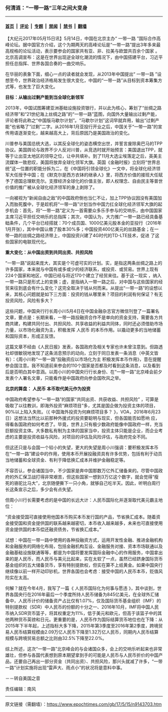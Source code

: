 ### 何清涟：“一带一路”三年之间大变身

---

#### [首页](../../../..?n9143703) &nbsp;|&nbsp; [评论](../../../../../epoch-comment?n9143703) &nbsp;|&nbsp; [专题](../../../../../epoch-special?n9143703) &nbsp;|&nbsp; [禁闻](../../../../../epoch-news?n9143703) &nbsp;|&nbsp; [禁书](../../../../../books?n9143703) &nbsp;|&nbsp; [翻墙](https://github.com/gfw-breaker/nogfw/blob/master/README.md?n9143703)


<div class="post_content" id="artbody" itemprop="articleBody">
 <!-- article content begin -->
 <p>
  【大纪元2017年05月15日讯】5月14日，中国在北京主办“
  <ok href="https://www.epochtimes.com/gb/tag/%E4%B8%80%E5%B8%A6%E4%B8%80%E8%B7%AF.html">
   一带一路
  </ok>
  ”国际合作高峰论坛。据中国官方介绍，这个为期两天的高峰论坛是“一带一路”提出3年多来最高规格的论坛活动，表示要参会的国家共有亚、非、拉美与欧盟共百余个国家 。北京高调宣布：这是在世界出现逆全球化潮流的情况下，由中国搭建平台，习近平担任总指挥、世界各国合奏的一曲交响乐。
 </p>
 <p>
  在华丽的表象下面，细心一点的读者就会发现，从2013年中国提出“
  <ok href="https://www.epochtimes.com/gb/tag/%E4%B8%80%E5%B8%A6%E4%B8%80%E8%B7%AF.html">
   一带一路
  </ok>
  ”设想至今，世界政治经济格局发生很大变化，中国的“一带一路”从目标到资本筹集方式等，也发生了巨大变化。
 </p>
 <p>
  <strong>
   目标：从输出过剩产能到当全球化新领军
  </strong>
 </p>
 <p>
  2013年，中国试图筹建亚洲基础设施投资银行，并以此为核心，筹划了“丝绸之路经济带”和“21世纪海上丝绸之路”的“一带一路”蓝图，向国外大量输出过剩产能，评论者将此称之“中国版马歇尔计划”。“马歇尔计划”这词早就弃用，输出“过剩产能”也省略了“过剩”二字。从2016年1月亚投行开业之后，中国关于“一带一路”的宣传用语逐渐变化，越来越高大上，背后原因乃是美国政治的变化。
 </p>
 <p>
  川普参与美国总统大选，以其反全球化的姿态横空出世，并誓言废除奥巴马的TPP协议。美国舆论与政界不少人反对川普，从竞选时就开始预言：美国退出TPP，就等于让出亚太地区的领导之位，让中共填补。到了11月大选尘埃落定之后，英美主流媒体一致悲叹，美国将放弃全球化领军大旗。英国《金融时报》立刻将“世界总统”这一位置的职能分拆为二，在《中国将引领全球化》一文中，将全球化经济领军大任授予中国；在《默克尔是西方衣钵的继承人》里，将西方价值的接班大任赋予了德国总理默克尔。支撑经济全球化的价值主张，即人权理念、自由民主等普世价值的推广被从全球化经济领军的身上剥除了。
 </p>
 <p>
  一向被视为“新闻自由之敌”的中国政府倒也当仁不让，加上TPP协议因没有美国加入而胎死腹中，于是趁机将“一带一路”计划当作中国力扛全球化经济领军大旗的起步机会：首先，将“一带一路”定义为一首需要众多乐手参与的交响乐，由中国国家主席习近平担任交响乐的总指挥；其次，中国认为，大力推广一带一路已经具备基础条件，几个平台已经搭就：70个成员国、1000亿美元股本金的亚投行（2016年1月开张），其中中国认缴了股本30%多；中国投资400亿美元的丝路基金；在一带一路的丝绸之路经济带上，中国投资兴建了4G时代的TD-LTE技术，促进 了这些国家的电联现代化。
 </p>
 <p>
  <strong>
   重大变化：从中国出资到共同出资、共担风险
  </strong>
 </p>
 <p>
  “一带一路”说起来庞大，其实是个可虚可实的计划。实，是指这两条丝绸之路上的许多国家，本来就与中国有或多或少的经济联系，或投资、或贸易。世界上现有224个国家和地区，中国已经与将近170个建立了经贸来往。基于这一现实 ，纳入一带一路只是形式上的变换；虚，是指纳入一带一路之后，对中国与这些国家的经贸来往到底会有什么变化？这完全取决于钱从何而来。从提出“一带一路”的设想以来，其核心问题就是如下三方面：投资的钱从哪里来？项目的利润有何保证？有无投资风险，风险有多大？
 </p>
 <p>
  这些问题，中国央行行长周小川5月4日在中国金融杂志官方微信刊登了一篇署名文章，要点是：长期来看，一带一路投融资合作不是单向的资金支持，需要各方共商共建，构建共同付出、共担风险、共享收益的利益共同体，同时还必须借助市场力量，以市场化融资为主，积极发挥
  <ok href="https://www.epochtimes.com/gb/tag/%E4%BA%BA%E6%B0%91%E5%B8%81.html">
   人民币
  </ok>
  的本币作用。以撬动更多的当地储蓄和国际资本，形成正反馈。
 </p>
 <p>
  这篇文章不经由《人民日报》发表，各国政府及相关专家也许未曾注意到。但路透社却很敏锐地发现了这条消息预示的动向，立刻于同日发表一条消息（中英文皆有）：《周小川称“一带一路”投融资应以市场化为主 积极发挥本币作用》，意在提醒参会国注意。我不知道前来参会的110个国家是否都及时看到这条消息，以及看到后是否明白其中意涵。以周小川的中国央行行长身份、在“一带一路”北京峰会前夕发表个人署名文章，只能看作是中国政府向参会国吹风之举。
 </p>
 <p>
  <strong>
   北京的算盘：
   <ok href="https://www.epochtimes.com/gb/tag/%E4%BA%BA%E6%B0%91%E5%B8%81.html">
    人民币
   </ok>
   本币取代美元作为投资
  </strong>
 </p>
 <p>
  中国政府希望参与“一带一路”的国家“共同出资、共获收益、共担风险” ，可算是吸取了以往教训，即海外投资“麻烦项目”多，尤其是国企做为投资主体的项目，90%以上陷入失败。（《
  <ok href="http://www.voachinese.com/a/3387501.html">
   中国海外投资为何麻烦项目多？
  </ok>
  》，VOA，2016年6月23日）这想法当然比以前那种外援式的投资要聪明与现实，但各国能否如愿响 应，得看各国政府如何考虑了。毕竟，世界上只有极少数政府能像中国政府一样，充当巨额投资主体。大多数私有制为主体的国家当中，投资主体只能是企业，而企业考虑的主要是投资收益与风险，对项目的评估及风险评估，与政府完全不同。
 </p>
 <p>
  但这还只是与会国一个较小的失望，更大的失望是周小川强调：要积极发挥本币在“一带一路”建设中的作用，使用本币开展投融资具有许多优势，包括有利于动员当地储蓄和全球资金、有利于降低换汇成本并维护金融稳定等。
 </p>
 <p>
  不容否认，参会诸国当中，不少国家是奔中国那数万亿外汇储备来的。尽管中国政府的外汇保卫战打得非常艰苦，但这些国家一想到3万亿这个数字，就会觉得“瘦死的骆驼比马大”，北京随便撕下一只小角，就够自己吃半天。因此，听明白周行长这条宣示之后，多少会有点失望。
 </p>
 <p>
  但周小川行长需要考虑的是中国的长远大计：人民币国际化并逐渐取代美元霸主地位：
 </p>
 <p>
  “资金接受国可直接使用他国本币购买本币发行国的产品，节省换汇成本。随着资金接受国和资金提供国的联系越来越密切，本币收入越来越多，未来也可直接使用资金提供国的本币偿还融资债务，节省换汇成本。”
 </p>
 <p>
  试想：中国在一带一路中使用的各种投融资方式，运用开发性金融、推进金融机构和金融服务的网络化布局，包括金融机构互设、金融服务对接、资本市场联通以及金融基础设施联通等等，都是为中国将要发挥国际金融中心的作用服务，中国拿出来的是人民币，而人民币与美元比起来，实在太软了一点，虽然已经跻身国际货币基金组织的五大储备货币，享有特别提款权，但实在算不上纸黄金。如果中国央行继续像以前一样开动印钞机，世界各国也会考虑：接受中国的人民币本币，贬值风险实在太高。
 </p>
 <p>
  何解？就在今年4月，我写了一篇《
  <ok href="http://www.voachinese.com/a/3796304.html">
   人民币国际化为何事与愿违
  </ok>
  》，其中谈到，世界各国央行在2016年最后一个季度所持人民币储备为845亿美元，在全球外汇储备中，人民币计价的储备资产占比仅有1.07%，仅及国际货币基金组织（IMF）的特别提款权（SDR）中人民币的份额的十分之一、2016年10月，IMF将中国人民币纳入SDR货币篮子，将其权重定为11%，低于美元和欧元，但高于该篮子中的其他两种货币英镑和日元。更重要的是，人民币作为国际结算货币地位也在下降：从2015年下半年起，上述指标大多下降，2015年第3季度至2016年第2季度，跨境贸易人民币结算规模由2.09万亿人民币下降至1.32万亿人民币，同期内人民币结算规模与跨境贸易总额之比则由32.5%下降至22.0%。
 </p>
 <p>
  综上所述，这次“一带一路”北京峰会的与会诸国众多，会上的交响乐听起来也非常雄壮，但参与各国代表想到原本期望拿到手的可能是人民币与人民币折价的中国产品，还要自己再出一部分资金（共同出资）、共担风险，那兴头就减了许多，“一带一路”计划实施将出现“雷声大、雨点小”的状况将是意料中事。
 </p>
 <p>
  －－转自美国之音
 </p>
 <p>
  责任编辑：南风
 </p>
 <!-- article content end -->
 <div id="below_article_ad">
 </div>
</div>


---

原文链接（需翻墙）：https://www.epochtimes.com/gb/17/5/15/n9143703.htm